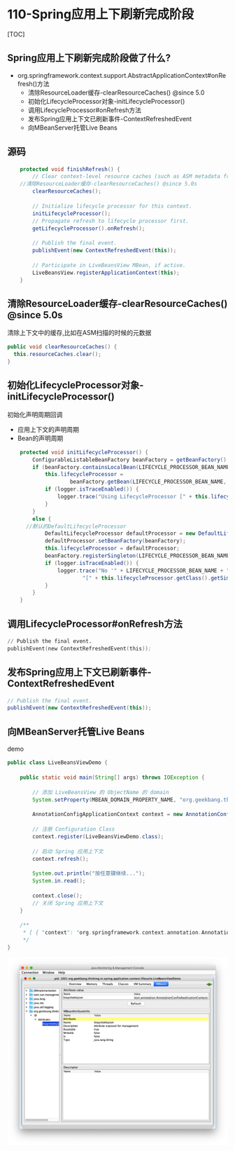 # 110-Spring应用上下刷新完成阶段

[TOC]

## Spring应用上下刷新完成阶段做了什么?

- org.springframework.context.support.AbstractApplicationContext#onRefresh()方法
  - 清除ResourceLoader缓存-clearResourceCaches() @since 5.0
  - 初始化LifecycleProcessor对象-initLifecycleProcessor()
  - 调用LifecycleProcessor#onRefresh方法
  - 发布Spring应用上下文已刷新事件-ContextRefreshedEvent
  - 向MBeanServer托管Live Beans

## 源码

```java
	protected void finishRefresh() {
		// Clear context-level resource caches (such as ASM metadata from scanning).
    //清除ResourceLoader缓存-clearResourceCaches() @since 5.0s
		clearResourceCaches();

		// Initialize lifecycle processor for this context.
		initLifecycleProcessor();
		// Propagate refresh to lifecycle processor first.
		getLifecycleProcessor().onRefresh();

		// Publish the final event.
		publishEvent(new ContextRefreshedEvent(this));

		// Participate in LiveBeansView MBean, if active.
		LiveBeansView.registerApplicationContext(this);
	}
```

## 清除ResourceLoader缓存-clearResourceCaches() @since 5.0s

清除上下文中的缓存,比如在ASM扫描的时候的元数据

```java
public void clearResourceCaches() {
  this.resourceCaches.clear();
}
```



## 初始化LifecycleProcessor对象-initLifecycleProcessor()

初始化声明周期回调

- 应用上下文的声明周期
- Bean的声明周期

```java
	protected void initLifecycleProcessor() {
		ConfigurableListableBeanFactory beanFactory = getBeanFactory();
		if (beanFactory.containsLocalBean(LIFECYCLE_PROCESSOR_BEAN_NAME)) {
			this.lifecycleProcessor =
					beanFactory.getBean(LIFECYCLE_PROCESSOR_BEAN_NAME, LifecycleProcessor.class);
			if (logger.isTraceEnabled()) {
				logger.trace("Using LifecycleProcessor [" + this.lifecycleProcessor + "]");
			}
		}
		else {
      //默认的DefaultLifecycleProcessor
			DefaultLifecycleProcessor defaultProcessor = new DefaultLifecycleProcessor();
			defaultProcessor.setBeanFactory(beanFactory);
			this.lifecycleProcessor = defaultProcessor;
			beanFactory.registerSingleton(LIFECYCLE_PROCESSOR_BEAN_NAME, this.lifecycleProcessor);
			if (logger.isTraceEnabled()) {
				logger.trace("No '" + LIFECYCLE_PROCESSOR_BEAN_NAME + "' bean, using " +
						"[" + this.lifecycleProcessor.getClass().getSimpleName() + "]");
			}
		}
	}
```



## 调用LifecycleProcessor#onRefresh方法

```s
// Publish the final event.
publishEvent(new ContextRefreshedEvent(this));
```

## 发布Spring应用上下文已刷新事件-ContextRefreshedEvent

```java
// Publish the final event.
publishEvent(new ContextRefreshedEvent(this));
```

## 向MBeanServer托管Live Beans

demo

```java
public class LiveBeansViewDemo {

    public static void main(String[] args) throws IOException {

        // 添加 LiveBeansView 的 ObjectName 的 domain
        System.setProperty(MBEAN_DOMAIN_PROPERTY_NAME, "org.geekbang.thinking.in.spring");

        AnnotationConfigApplicationContext context = new AnnotationConfigApplicationContext();

        // 注册 Configuration Class
        context.register(LiveBeansViewDemo.class);

        // 启动 Spring 应用上下文
        context.refresh();

        System.out.println("按任意键继续...");
        System.in.read();

        context.close();
        // 关闭 Spring 应用上下文
    }

    /**
     * [ { "context": "org.springframework.context.annotation.AnnotationConfigApplicationContext@2f7a2457", "parent": null, "beans": [ { "bean": "liveBeansViewDemo", "aliases": [], "scope": "singleton", "type": "org.geekbang.thinking.in.spring.application.context.lifecycle.LiveBeansViewDemo", "resource": "null", "dependencies": [] }] }]
     */
}

```



![image-20210115202207660](../../assets/image-20210115202207660.png)







